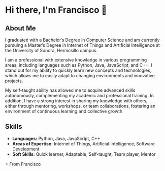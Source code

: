 # Hi there, I'm Francisco 👋

## About Me

I graduated with a Bachelor’s Degree in Computer Science and am currently pursuing a Master’s Degree in Internet of Things and Artificial Intelligence at the University of Sonora, Hermosillo campus.

I am a professional with extensive knowledge in various programming areas, including languages such as Python, Java, JavaScript, and C++. I stand out for my ability to quickly learn new concepts and technologies, which allows me to easily adapt to changing environments and innovative projects.

My self-taught ability has allowed me to acquire advanced skills autonomously, complementing my academic and professional training. In addition, I have a strong interest in sharing my knowledge with others, either through mentoring, workshops, or team collaborations, fostering an environment of continuous learning and collective growth.

## Skills

- **Languages:** Python, Java, JavaScript, C++
- **Areas of Expertise:** Internet of Things, Artificial Intelligence, Software Development
- **Soft Skills:** Quick learner, Adaptable, Self-taught, Team player, Mentor



⭐️ From Francisco
